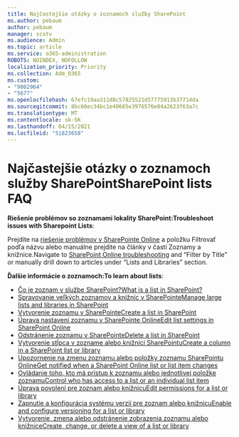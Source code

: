 ```yaml
---
title: Najčastejšie otázky o zoznamoch služby SharePoint
ms.author: pebaum
author: pebaum
manager: scotv
ms.audience: Admin
ms.topic: article
ms.service: o365-administration
ROBOTS: NOINDEX, NOFOLLOW
localization_priority: Priority
ms.collection: Adm_O365
ms.custom:
- "9002964"
- "5677"
ms.openlocfilehash: 67efc19aa311d8c57825521d57775913b37714da
ms.sourcegitcommit: 8bc60ec34bc1e40685e3976576e04a2623f63a7c
ms.translationtype: MT
ms.contentlocale: sk-SK
ms.lasthandoff: 04/15/2021
ms.locfileid: "51823658"
---
```

# <a name="sharepoint-lists-faq"></a><span data-ttu-id="32aed-102">Najčastejšie otázky o zoznamoch služby SharePoint</span><span class="sxs-lookup"><span data-stu-id="32aed-102">SharePoint lists FAQ</span></span>

<span data-ttu-id="32aed-103">**Riešenie problémov so zoznamami lokality SharePoint:**</span><span class="sxs-lookup"><span data-stu-id="32aed-103">**Troubleshoot issues with Sharepoint Lists**:</span></span>

<span data-ttu-id="32aed-104">Prejdite na [riešenie problémov v SharePointe Online](https://docs.microsoft.com/sharepoint/troubleshoot/online) a položku Filtrovať podľa názvu alebo manuálne prejdite na články v časti Zoznamy a knižnice.</span><span class="sxs-lookup"><span data-stu-id="32aed-104">Navigate to [SharePoint Online troubleshooting](https://docs.microsoft.com/sharepoint/troubleshoot/online) and “Filter by Title” or manually drill down to articles under “Lists and Libraries” section.</span></span>

<span data-ttu-id="32aed-105">**Ďalšie informácie o zoznamoch:**</span><span class="sxs-lookup"><span data-stu-id="32aed-105">**To learn about lists**:</span></span>

- [<span data-ttu-id="32aed-106">Čo je zoznam v službe SharePoint?</span><span class="sxs-lookup"><span data-stu-id="32aed-106">What is a list in SharePoint?</span></span>](https://support.office.com/article/what-is-a-list-in-sharepoint-93262a88-20ad-4edc-8410-b6909b2f59a5)
- [<span data-ttu-id="32aed-107">Spravovanie veľkých zoznamov a knižníc v SharePointe</span><span class="sxs-lookup"><span data-stu-id="32aed-107">Manage large lists and libraries in SharePoint</span></span>](https://support.office.com/article/manage-large-lists-and-libraries-in-sharepoint-b8588dae-9387-48c2-9248-c24122f07c59)
- [<span data-ttu-id="32aed-108">Vytvorenie zoznamu v SharePointe</span><span class="sxs-lookup"><span data-stu-id="32aed-108">Create a list in SharePoint</span></span>](https://support.office.com/article/create-a-list-in-sharepoint-0d397414-d95f-41eb-addd-5e6eff41b083)
- [<span data-ttu-id="32aed-109">Úprava nastavení zoznamu v SharePointe Online</span><span class="sxs-lookup"><span data-stu-id="32aed-109">Edit list settings in SharePoint Online</span></span>](https://support.microsoft.com/en-us/office/edit-list-settings-in-sharepoint-online-4d35793b-246e-42a3-990c-563a83795b7f)
- [<span data-ttu-id="32aed-110">Odstránenie zoznamu v SharePointe</span><span class="sxs-lookup"><span data-stu-id="32aed-110">Delete a list in SharePoint</span></span>](https://support.microsoft.com/en-us/office/delete-a-list-in-sharepoint-2a7bca5b-b8fd-4e5b-8f4b-2ac034f3070d)
- [<span data-ttu-id="32aed-111">Vytvorenie stĺpca v zozname alebo knižnici SharePointu</span><span class="sxs-lookup"><span data-stu-id="32aed-111">Create a column in a SharePoint list or library</span></span>](https://support.microsoft.com/en-us/office/create-a-column-in-a-sharepoint-list-or-library-2b0361ae-1bd3-41a3-8329-269e5f81cfa2)
- [<span data-ttu-id="32aed-112">Upozornenie na zmenu zoznamu alebo položky zoznamu SharePointu Online</span><span class="sxs-lookup"><span data-stu-id="32aed-112">Get notified when a SharePoint Online list or list item changes</span></span>](https://support.office.com/article/get-notified-of-list-changes-in-sharepoint-85ca9280-f4b1-485a-a49e-a593ffa62e39)
- [<span data-ttu-id="32aed-113">Ovládanie toho, kto má prístup k zoznamu alebo jednotlivej položke zoznamu</span><span class="sxs-lookup"><span data-stu-id="32aed-113">Control who has access to a list or an individual list item</span></span>](https://support.office.com/article/customize-permissions-for-a-sharepoint-list-or-library-02d770f3-59eb-4910-a608-5f84cc297782)
- [<span data-ttu-id="32aed-114">Úprava povolení pre zoznam alebo knižnicu</span><span class="sxs-lookup"><span data-stu-id="32aed-114">Edit permissions for a list or library</span></span>](https://support.office.com/article/customize-permissions-for-a-sharepoint-list-or-library-02d770f3-59eb-4910-a608-5f84cc297782)
- [<span data-ttu-id="32aed-115">Zapnutie a konfigurácia systému verzií pre zoznam alebo knižnicu</span><span class="sxs-lookup"><span data-stu-id="32aed-115">Enable and configure versioning for a list or library</span></span>](https://support.office.com/article/enable-and-configure-versioning-for-a-list-or-library-1555d642-23ee-446a-990a-bcab618c7a37)
- [<span data-ttu-id="32aed-116">Vytvorenie, zmena alebo odstránenie zobrazenia zoznamu alebo knižnice</span><span class="sxs-lookup"><span data-stu-id="32aed-116">Create, change, or delete a view of a list or library</span></span>](https://support.office.com/article/create-change-or-delete-a-view-of-a-list-or-library-27ae65b8-bc5b-4949-b29b-4ee87144a9c9)
